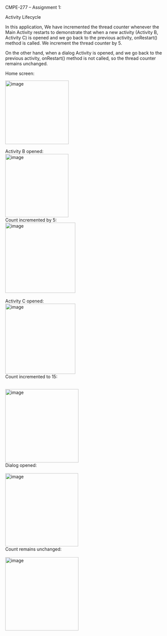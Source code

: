 CMPE-277 – Assignment 1:

Activity Lifecycle

In this application, We have incremented the thread counter whenever the Main Activity restarts to demonstrate that when a new activity (Activity B, Activity C) is opened and we go back to the previous activity, onRestart() method is called. We increment the thread counter by 5.

On the other hand, when a dialog Activity is opened, and we go back to the previous activity, onRestart() method is not called, so the thread counter remains unchanged.

Home screen:

<img width="201" alt="image" src="https://github.com/hhh99-hub/Android_Lifecycle/blob/main/Images/pic1.png?raw=true">

</br>

Activity B opened:
</br>
<img width="200" alt="image" src="https://github.com/sahithi-kalakonda/activity_lifecycle/blob/main/Images/pic1.jpg?raw=true">
</br>
Count incremented by 5:
</br>
<img width="222" alt="image" src="https://github.com/hhh99-hub/Android_Lifecycle/blob/main/Images/pic3.png?raw=true">
</br>
</br>
Activity C opened:
</br>
<img width="222" alt="image" src="https://github.com/hhh99-hub/Android_Lifecycle/blob/main/Images/pic4.png?raw=true">
</br>
Count incremented to 15:
</br>
</br>

<img width="232" alt="image" src="https://github.com/hhh99-hub/Android_Lifecycle/blob/main/Images/pic5.png?raw=true">

</br>
Dialog opened:
</br>
</br>
<img width="231" alt="image" src="https://github.com/hhh99-hub/Android_Lifecycle/blob/main/Images/pic%206%20.png?raw=true">
</br>
Count remains unchanged:
</br>
</br>
<img width="232" alt="image" src="https://github.com/hhh99-hub/Android_Lifecycle/blob/main/Images/pic5.png?raw=true">






